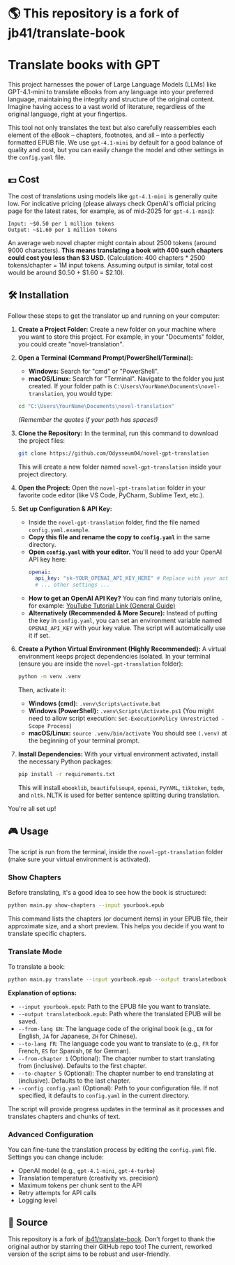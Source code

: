 # 🌎 This repository is a fork of jb41/translate-book

# Translate books with GPT

This project harnesses the power of Large Language Models (LLMs) like GPT-4.1-mini to translate eBooks from any language into your preferred language, maintaining the integrity and structure of the original content. Imagine having access to a vast world of literature, regardless of the original language, right at your fingertips.

This tool not only translates the text but also carefully reassembles each element of the eBook – chapters, footnotes, and all – into a perfectly formatted EPUB file. We use `gpt-4.1-mini` by default for a good balance of quality and cost, but you can easily change the model and other settings in the `config.yaml` file.

## 💵 Cost

The cost of translations using models like `gpt-4.1-mini` is generally quite low. For indicative pricing (please always check OpenAI's official pricing page for the latest rates, for example, as of mid-2025 for `gpt-4.1-mini`):

```
Input: ~$0.50 per 1 million tokens
Output: ~$1.60 per 1 million tokens
```

An average web novel chapter might contain about 2500 tokens (around 9000 characters).
**This means translating a book with 400 such chapters could cost you less than $3 USD.** (Calculation: 400 chapters * 2500 tokens/chapter = 1M input tokens. Assuming output is similar, total cost would be around $0.50 + $1.60 = $2.10).

## 🛠️ Installation

Follow these steps to get the translator up and running on your computer:

1.  **Create a Project Folder:**
    Create a new folder on your machine where you want to store this project. For example, in your "Documents" folder, you could create "novel-translation".

2.  **Open a Terminal (Command Prompt/PowerShell/Terminal):**
    *   **Windows:** Search for "cmd" or "PowerShell".
    *   **macOS/Linux:** Search for "Terminal".
    Navigate to the folder you just created. If your folder path is `C:\Users\YourName\Documents\novel-translation`, you would type:
    ```bash
    cd "C:\Users\YourName\Documents\novel-translation"
    ```
    *(Remember the quotes if your path has spaces!)*

3.  **Clone the Repository:**
    In the terminal, run this command to download the project files:
    ```bash
    git clone https://github.com/Odysseum04/novel-gpt-translation
    ```
    This will create a new folder named `novel-gpt-translation` inside your project directory.

4.  **Open the Project:**
    Open the `novel-gpt-translation` folder in your favorite code editor (like VS Code, PyCharm, Sublime Text, etc.).

5.  **Set up Configuration & API Key:**
    *   Inside the `novel-gpt-translation` folder, find the file named `config.yaml.example`.
    *   **Copy this file and rename the copy to `config.yaml`** in the same directory.
    *   **Open `config.yaml` with your editor.** You'll need to add your OpenAI API key here:
        ```yaml
        openai:
          api_key: "sk-YOUR_OPENAI_API_KEY_HERE" # Replace with your actual key
          # ... other settings ...
        ```
    *   **How to get an OpenAI API Key?** You can find many tutorials online, for example: [YouTube Tutorial Link (General Guide)](https://www.youtube.com/watch?v=nafDyRsVnXU)
    *   **Alternatively (Recommended & More Secure):** Instead of putting the key in `config.yaml`, you can set an environment variable named `OPENAI_API_KEY` with your key value. The script will automatically use it if set.

6.  **Create a Python Virtual Environment (Highly Recommended):**
    A virtual environment keeps project dependencies isolated. In your terminal (ensure you are inside the `novel-gpt-translation` folder):
    ```bash
    python -m venv .venv 
    ```
    Then, activate it:
    *   **Windows (cmd):** `.venv\Scripts\activate.bat`
    *   **Windows (PowerShell):** `.venv\Scripts\Activate.ps1` (You might need to allow script execution: `Set-ExecutionPolicy Unrestricted -Scope Process`)
    *   **macOS/Linux:** `source .venv/bin/activate`
    You should see `(.venv)` at the beginning of your terminal prompt.

7.  **Install Dependencies:**
    With your virtual environment activated, install the necessary Python packages:
    ```bash
    pip install -r requirements.txt
    ```
    This will install `ebooklib`, `beautifulsoup4`, `openai`, `PyYAML`, `tiktoken`, `tqdm`, and `nltk`. NLTK is used for better sentence splitting during translation.

You're all set up!

## 🎮 Usage

The script is run from the terminal, inside the `novel-gpt-translation` folder (make sure your virtual environment is activated).

### Show Chapters

Before translating, it's a good idea to see how the book is structured:
```bash
python main.py show-chapters --input yourbook.epub
```
This command lists the chapters (or document items) in your EPUB file, their approximate size, and a short preview. This helps you decide if you want to translate specific chapters.

### Translate Mode

To translate a book:
```bash
python main.py translate --input yourbook.epub --output translatedbook.epub --from-lang EN --to-lang FR --from-chapter 1 --to-chapter 5
```

**Explanation of options:**

*   `--input yourbook.epub`: Path to the EPUB file you want to translate.
*   `--output translatedbook.epub`: Path where the translated EPUB will be saved.
*   `--from-lang EN`: The language code of the original book (e.g., `EN` for English, `JA` for Japanese, `ZH` for Chinese).
*   `--to-lang FR`: The language code you want to translate to (e.g., `FR` for French, `ES` for Spanish, `DE` for German).
*   `--from-chapter 1` (Optional): The chapter number to start translating from (inclusive). Defaults to the first chapter.
*   `--to-chapter 5` (Optional): The chapter number to end translating at (inclusive). Defaults to the last chapter.
*   `--config config.yaml` (Optional): Path to your configuration file. If not specified, it defaults to `config.yaml` in the current directory.

The script will provide progress updates in the terminal as it processes and translates chapters and chunks of text.

### Advanced Configuration

You can fine-tune the translation process by editing the `config.yaml` file. Settings you can change include:
*   OpenAI model (e.g., `gpt-4.1-mini`, `gpt-4-turbo`)
*   Translation temperature (creativity vs. precision)
*   Maximum tokens per chunk sent to the API
*   Retry attempts for API calls
*   Logging level

## 🤝 Source
This repository is a fork of [jb41/translate-book](https://github.com/jb41/translate-book). Don't forget to thank the original author by starring their GitHub repo too! The current, reworked version of the script aims to be robust and user-friendly.
